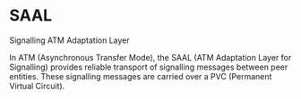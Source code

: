 # SAAL


Signalling ATM Adaptation Layer

In ATM (Asynchronous Transfer Mode), the SAAL (ATM Adaptation Layer for
Signalling) provides reliable transport of signalling messages between
peer entities. These signalling messages are carried over a PVC
(Permanent Virtual Circuit).

